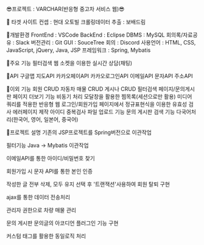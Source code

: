 😎프로젝트 : VARCHAR(반응형 중고차 서비스 웹)😎

💠 타겟 사이트
컨셉 : 현대 오토빌
크롤링데이터 추출 : 보배드림

💠개발환경
FrontEnd : VSCode
BackEnd : Eclipse
DBMS : MySQL
회의록/자료공유 : Slack
버전관리 : Git
GUI : SouceTree
회의 : Discord
사용언어 : HTML, CSS, JavaScript, jQuery, Java, JSP
프레임워크 : Spring, Mybatis

💠주요 기능
필터검색
웹 소켓을 이용한 실시간 상담(채팅)

💠API
구글맵 지도API
카카오페이API
카카오로그인API
이메일API
문자API
주소API

💠이외 기능
회원 CRUD
자동차 매물 CRUD
게시나 CRUD
필터검색 페이지/문의게시판 페이지 더보기 기능 비동기 처리
모달창을 활용한 찜목록(세션으로만 활용)
미디어 쿼리를 적용한 반응형 웹
로그인/회원가입 페이지에서 정규표현식을 이용한 유효성 검사
에러페이지 제작
아이디 중복검사
파일 업로드 기능
문의 게시판 검색 기능
다국어처리(한국어, 영어, 일본어, 중국어)

💠프로젝트 설명
기존의 JSP프로젝트를 Spring버전으로 이관작업

필터기능 Java → Mybatis 이관작업

이메일API를 통한 아이디/비밀번호 찾기

회원가입 시 문자 API를 통한 본인 인증

작성한 글 전부 삭제, 모두 유지 선택 후 '트랜잭션'사용하여 회원 탈퇴 구현

ajax를 통한 데이터 전송처리

관리자 권한으로 차량 매물 관리

문의 게시판 문의글의 아코디언 플러그인 기능 구현

커스텀 태그를 활용한 동일로직 처리
